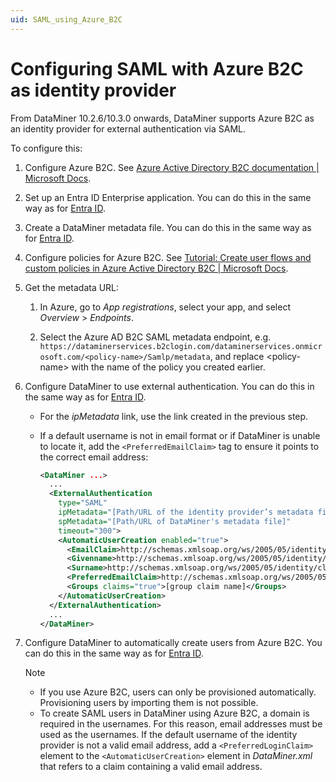 ```yaml
---
uid: SAML_using_Azure_B2C
---
```


# Configuring SAML with Azure B2C as identity provider

From DataMiner 10.2.6/10.3.0 onwards, DataMiner supports Azure B2C as an identity provider for external authentication via SAML.

To configure this:

1. Configure Azure B2C. See [Azure Active Directory B2C documentation | Microsoft Docs](https://docs.microsoft.com/en-us/azure/active-directory-b2c/).

1. Set up an Entra ID Enterprise application. You can do this in the same way as for [Entra ID](xref:SAML_using_Entra_ID#setting-up-a-microsoft-entra-id-enterprise-application).

1. Create a DataMiner metadata file. You can do this in the same way as for [Entra ID](xref:SAML_using_Entra_ID#creating-a-dataminer-metadata-file).

1. Configure policies for Azure B2C. See [Tutorial: Create user flows and custom policies in Azure Active Directory B2C | Microsoft Docs](https://docs.microsoft.com/en-us/azure/active-directory-b2c/tutorial-create-user-flows?pivots=b2c-custom-policy).

1. Get the metadata URL:

   1. In Azure, go to *App registrations*, select your app, and select *Overview* > *Endpoints*.

   1. Select the Azure AD B2C SAML metadata endpoint, e.g. `https://dataminerservices.b2clogin.com/dataminerservices.onmicrosoft.com/<policy-name>/Samlp/metadata`, and replace \<policy-name> with the name of the policy you created earlier.

1. Configure DataMiner to use external authentication. You can do this in the same way as for [Entra ID](xref:SAML_using_Entra_ID#configuring-dataminerxml-to-use-external-authentication).

   - For the *ipMetadata* link, use the link created in the previous step.

   - If a default username is not in email format or if DataMiner is unable to locate it, add the `<PreferredEmailClaim>` tag to ensure it points to the correct email address:

     ```xml
     <DataMiner ...>
       ...
       <ExternalAuthentication
         type="SAML"
         ipMetadata="[Path/URL of the identity provider’s metadata file]"
         spMetadata="[Path/URL of DataMiner's metadata file]"
         timeout="300">
         <AutomaticUserCreation enabled="true">
           <EmailClaim>http://schemas.xmlsoap.org/ws/2005/05/identity/claims/emailaddress</EmailClaim>
           <Givenname>http://schemas.xmlsoap.org/ws/2005/05/identity/claims/givenname</Givenname>
           <Surname>http://schemas.xmlsoap.org/ws/2005/05/identity/claims/surname</Surname>
           <PreferredEmailClaim>http://schemas.xmlsoap.org/ws/2005/05/identity/claims/email</PreferredEmailClaim>
           <Groups claims="true">[group claim name]</Groups>
         </AutomaticUserCreation>
       </ExternalAuthentication>
       ...
     </DataMiner>
     ```

1. Configure DataMiner to automatically create users from Azure B2C. You can do this in the same way as for [Entra ID](xref:SAML_using_Entra_ID#configuring-automatic-creation-of-users-authenticated-by-entra-id-using-saml).

   > [!NOTE]
   >
   > - If you use Azure B2C, users can only be provisioned automatically. Provisioning users by importing them is not possible.
   > - To create SAML users in DataMiner using Azure B2C, a domain is required in the usernames. For this reason, email addresses must be used as the usernames. If the default username of the identity provider is not a valid email address, add a `<PreferredLoginClaim>` element to the `<AutomaticUserCreation>` element in *DataMiner.xml* that refers to a claim containing a valid email address.

